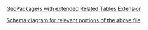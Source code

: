 [GeoPackage/s with extended Related Tables Extension](https://dlsofwerx.sharepoint.com/:u:/s/swx_docs/EeOTwGmSTdlFpQGmUMFsUIIBcMAkVz28Wnn6OktCBefPGQ?e=Gh5N55)

[Schema diagram for relevant portions of the above file](https://geopackage_development/safehouse/safehouse_plus%20schema.svg)
